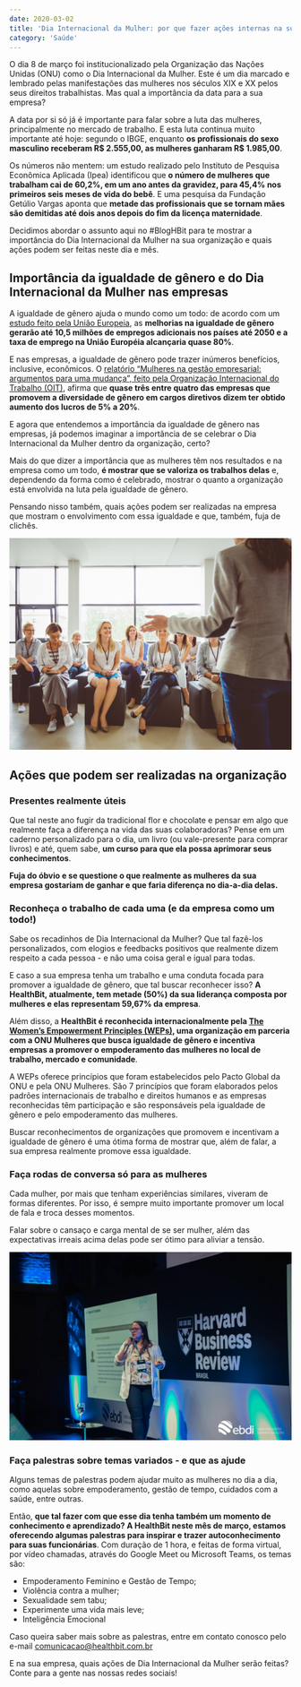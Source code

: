 ```yaml
---
date: 2020-03-02
title: 'Dia Internacional da Mulher: por que fazer ações internas na sua empresa? ' 
category: 'Saúde'
---
```


O dia 8 de março foi institucionalizado pela Organização das Nações Unidas (ONU) como o Dia Internacional da Mulher. Este é um dia marcado e lembrado pelas manifestações das mulheres nos séculos XIX e XX pelos seus direitos trabalhistas. Mas qual a importância da data para a sua empresa?

A data por si só já é importante para falar sobre a luta das mulheres, principalmente no mercado de trabalho. E esta luta continua muito importante até hoje: segundo o IBGE, enquanto **os profissionais do sexo masculino receberam R$ 2.555,00, as mulheres ganharam R$ 1.985,00**.

Os números não mentem: um estudo realizado pelo Instituto de Pesquisa Econômica Aplicada (Ipea) identificou que **o número de mulheres que trabalham cai de 60,2%, em um ano antes da gravidez, para 45,4% nos primeiros seis meses de vida do bebê**. E uma pesquisa da Fundação Getúlio Vargas aponta que **metade das profissionais que se tornam mães são demitidas até dois anos depois do fim da licença maternidade**.

Decidimos abordar o assunto aqui no #BlogHBit para te mostrar a importância do Dia Internacional da Mulher na sua organização e quais ações podem ser feitas neste dia e mês.

## Importância da igualdade de gênero e do Dia Internacional da Mulher nas empresas

A igualdade de gênero ajuda o mundo como um todo: de acordo com um [estudo feito pela União Europeia](https://eige.europa.eu/news/gender-equality-boosts-economic-growth), as **melhorias na igualdade de gênero gerarão até 10,5 milhões de empregos adicionais nos países até 2050 e a taxa de emprego na União Européia alcançaria quase 80%**.

E nas empresas, a igualdade de gênero pode trazer inúmeros benefícios, inclusive, econômicos. O [relatório “Mulheres na gestão empresarial: argumentos para uma mudança”, feito pela Organização Internacional do Trabalho (OIT)](https://valorinveste.globo.com/mercados/brasil-e-politica/noticia/2019/05/22/mulher-no-comando-de-empresas-da-mais-lucro-no-brasil-diz-oit.ghtml), afirma que **quase três entre quatro das empresas que promovem a diversidade de gênero em cargos diretivos dizem ter obtido aumento dos lucros de 5% a 20%**.

E agora que entendemos a importância da igualdade de gênero nas empresas, já podemos imaginar a importância de se celebrar o Dia Internacional da Mulher dentro da organização, certo?

Mais do que dizer a importância que as mulheres têm nos resultados e na empresa como um todo, **é mostrar que se valoriza os trabalhos delas** e, dependendo da forma como é celebrado, mostrar o quanto a organização está envolvida na luta pela igualdade de gênero.

Pensando nisso também, quais ações podem ser realizadas na empresa que mostram o envolvimento com essa igualdade e que, também, fuja de clichês.

![ações organizacionais](dia_internacional_mulher_acoes_empresa_1.png)

## Ações que podem ser realizadas na organização

### Presentes realmente úteis

Que tal neste ano fugir da tradicional flor e chocolate e pensar em algo que realmente faça a diferença na vida das suas colaboradoras? Pense em um caderno personalizado para o dia, um livro (ou vale-presente para comprar livros) e até, quem sabe, **um curso para que ela possa aprimorar seus conhecimentos**.

**Fuja do óbvio e se questione o que realmente as mulheres da sua empresa gostariam de ganhar e que faria diferença no dia-a-dia delas.**

### Reconheça o trabalho de cada uma (e da empresa como um todo!)

Sabe os recadinhos de Dia Internacional da Mulher? Que tal fazê-los personalizados, com elogios e feedbacks positivos que realmente dizem respeito a cada pessoa - e não uma coisa geral e igual para todas.

E caso a sua empresa tenha um trabalho e uma conduta focada para promover a igualdade de gênero, que tal buscar reconhecer isso? **A HealthBit, atualmente, tem metade (50%) da sua liderança composta por mulheres e elas representam 59,67% da empresa**.

Além disso, a **HealthBit é reconhecida internacionalmente pela [The Women’s Empowerment Principles (WEPs)](https://www.weps.org/), uma organização em parceria com a ONU Mulheres que busca igualdade de gênero e incentiva empresas a promover o empoderamento das mulheres no local de trabalho, mercado e comunidade**.

A WEPs oferece princípios que foram estabelecidos pelo Pacto Global da ONU e pela ONU Mulheres. São 7 princípios que foram elaborados pelos padrões internacionais de trabalho e direitos humanos e as empresas reconhecidas têm participação e são responsáveis ​​pela igualdade de gênero e pelo empoderamento das mulheres.

Buscar reconhecimentos de organizações que promovem e incentivam a igualdade de gênero é uma ótima forma de mostrar que, além de falar, a sua empresa realmente promove essa igualdade.

### Faça rodas de conversa só para as mulheres

Cada mulher, por mais que tenham experiências similares, viveram de formas diferentes. Por isso, é sempre muito importante promover um local de fala e troca desses momentos.

Falar sobre o cansaço e carga mental de se ser mulher, além das expectativas irreais acima delas pode ser ótimo para aliviar a tensão.

![palestras sobre igualdade de gênero](dia_internacional_mulher_acoes_empresa_2.jpg)

### Faça palestras sobre temas variados - e que as ajude

Alguns temas de palestras podem ajudar muito as mulheres no dia a dia, como aquelas sobre empoderamento, gestão de tempo, cuidados com a saúde, entre outras.

Então, **que tal fazer com que esse dia tenha também um momento de conhecimento e aprendizado? A HealthBit neste mês de março, estamos oferecendo algumas palestras para inspirar e trazer autoconhecimento para suas funcionárias**. Com duração de 1 hora, e feitas de forma virtual, por vídeo chamadas, através do Google Meet ou Microsoft Teams, os temas são:

- Empoderamento Feminino e Gestão de Tempo;
- Violência contra a mulher;
- Sexualidade sem tabu;
- Experimente uma vida mais leve;
- Inteligência Emocional

Caso queira saber mais sobre as palestras, entre em contato conosco pelo e-mail comunicacao@healthbit.com.br

E na sua empresa, quais ações de Dia Internacional da Mulher serão feitas? Conte para a gente nas nossas redes sociais! 